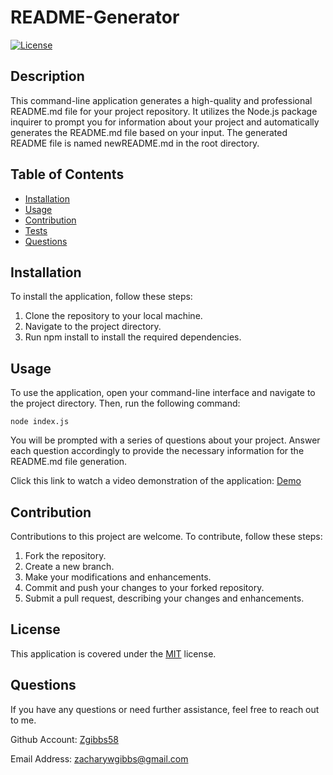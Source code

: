   # README-Generator
  [![License](https://img.shields.io/badge/License-MIT-yellow.svg)](https://opensource.org/licenses/MIT)
  
  ## Description
  This command-line application generates a high-quality and professional README.md file for your project repository. It utilizes the Node.js package inquirer to prompt you for information about your project and automatically generates the README.md file based on your input. The generated README file is named newREADME.md in the root directory.

  ## Table of Contents
  - [Installation](#installation)
  - [Usage](#usage)
  - [Contribution](#contribution)
  - [Tests](#tests)
  - [Questions](#questions)
  
  ## Installation
  To install the application, follow these steps:

  1. Clone the repository to your local machine.
  2. Navigate to the project directory.
  3. Run npm install to install the required dependencies.

  ## Usage
  To use the application, open your command-line interface and navigate to the project directory. Then, run the following command:
  ```
  node index.js
  ```
  You will be prompted with a series of questions about your project. Answer each question accordingly to provide the necessary information for the README.md file generation.

  Click this link to watch a video demonstration of the application: [Demo](https://drive.google.com/file/d/1frDS_ZDiAiTGpjbJ2ajd29SYJfROFQiC/view)

  ## Contribution
  Contributions to this project are welcome. To contribute, follow these steps:

  1. Fork the repository.
  2. Create a new branch.
  3. Make your modifications and enhancements.
  4. Commit and push your changes to your forked repository.
  5. Submit a pull request, describing your changes and enhancements.
  ## License

  This application is covered under the [MIT](https://opensource.org/licenses/https://opensource.org/licenses/MIT) license.

  ## Questions

  If you have any questions or need further assistance, feel free to reach out to me.

  Github Account: [Zgibbs58](https://github.com/Zgibbs58)
  
  Email Address: [zacharywgibbs@gmail.com](mailto:zacharywgibbs@gmail.com)
  
  

